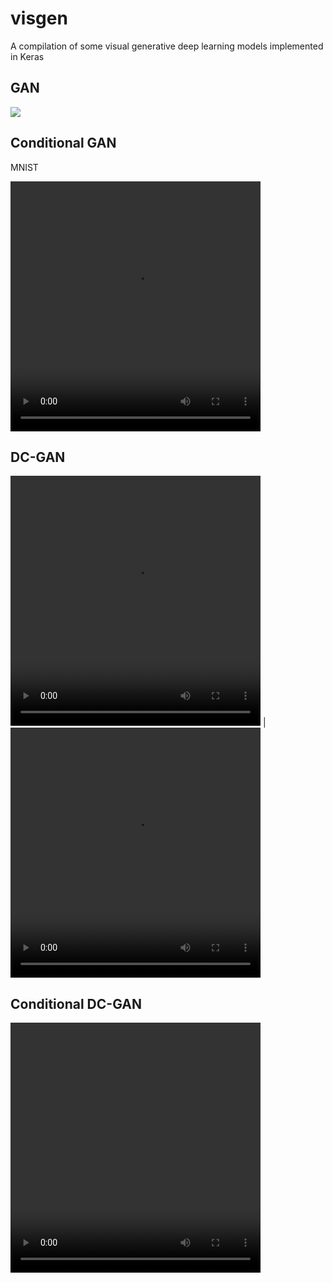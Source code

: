 # visgen
A compilation of some visual generative deep learning models implemented in Keras

## GAN
![](gan_mnist.gif)

<!-- <video width="400" height="400" controls>
  <source src="gan_mnist.mov" type="video/mp4">
</video> -->

## Conditional GAN

MNIST

<video width="400" height="400" controls>
  <source src="cond-gan_mnist.mov" type="video/mp4">
</video>

## DC-GAN
<video width="400" height="400" controls>
  <source src="dcgan_mnist.mov" type="video/mp4">
</video>
| 
<video width="400" height="400" controls>
  <source src="dcgan_cifar10.mov" type="video/mp4">
</video>

## Conditional DC-GAN
<video width="400" height="400" controls>
  <source src="cond-dcgan_mnist.mov" type="video/mp4">
</video>

<!-- <video width="400" height="400" controls>
  <source src="cond-dcgan_cifar10.mov" type="video/mp4">
</video> -->

